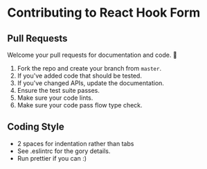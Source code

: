 # Contributing to React Hook Form

## Pull Requests

Welcome your pull requests for documentation and code. 🙏

1. Fork the repo and create your branch from `master`.
2. If you've added code that should be tested.
3. If you've changed APIs, update the documentation.
4. Ensure the test suite passes.
5. Make sure your code lints.
6. Make sure your code pass flow type check.

## Coding Style

* 2 spaces for indentation rather than tabs
* See .eslintrc for the gory details.
* Run prettier if you can :)
